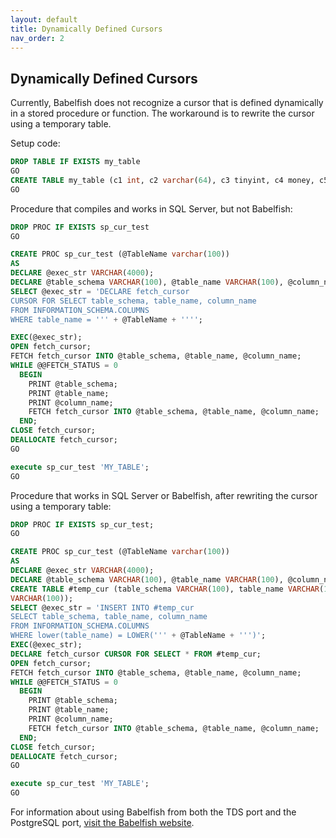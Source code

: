 ```yaml
---
layout: default
title: Dynamically Defined Cursors
nav_order: 2
---
```


## Dynamically Defined Cursors

Currently, Babelfish does not recognize a cursor that is defined dynamically in a stored procedure or function. The workaround is to rewrite the cursor using a temporary table.

Setup code:

```sql
DROP TABLE IF EXISTS my_table
GO
CREATE TABLE my_table (c1 int, c2 varchar(64), c3 tinyint, c4 money, c5 datetime)
GO
```

Procedure that compiles and works in SQL Server, but not Babelfish:

```sql
DROP PROC IF EXISTS sp_cur_test
GO

CREATE PROC sp_cur_test (@TableName varchar(100))
AS
DECLARE @exec_str VARCHAR(4000);
DECLARE @table_schema VARCHAR(100), @table_name VARCHAR(100), @column_name VARCHAR(100);
SELECT @exec_str = 'DECLARE fetch_cursor
CURSOR FOR SELECT table_schema, table_name, column_name
FROM INFORMATION_SCHEMA.COLUMNS
WHERE table_name = ''' + @TableName + '''';

EXEC(@exec_str);
OPEN fetch_cursor;
FETCH fetch_cursor INTO @table_schema, @table_name, @column_name;
WHILE @@FETCH_STATUS = 0
  BEGIN
    PRINT @table_schema;
    PRINT @table_name;
    PRINT @column_name;
    FETCH fetch_cursor INTO @table_schema, @table_name, @column_name;
  END;
CLOSE fetch_cursor;
DEALLOCATE fetch_cursor;
GO

execute sp_cur_test 'MY_TABLE';
GO
```

Procedure that works in SQL Server or Babelfish, after rewriting the cursor using a temporary table:

```sql
DROP PROC IF EXISTS sp_cur_test;
GO

CREATE PROC sp_cur_test (@TableName varchar(100))
AS
DECLARE @exec_str VARCHAR(4000);
DECLARE @table_schema VARCHAR(100), @table_name VARCHAR(100), @column_name VARCHAR(100);
CREATE TABLE #temp_cur (table_schema VARCHAR(100), table_name VARCHAR(100), column_name
VARCHAR(100));
SELECT @exec_str = 'INSERT INTO #temp_cur
SELECT table_schema, table_name, column_name
FROM INFORMATION_SCHEMA.COLUMNS
WHERE lower(table_name) = LOWER(''' + @TableName + ''')';
EXEC(@exec_str);
DECLARE fetch_cursor CURSOR FOR SELECT * FROM #temp_cur;
OPEN fetch_cursor;
FETCH fetch_cursor INTO @table_schema, @table_name, @column_name;
WHILE @@FETCH_STATUS = 0
  BEGIN
    PRINT @table_schema;
    PRINT @table_name;
    PRINT @column_name;
    FETCH fetch_cursor INTO @table_schema, @table_name, @column_name;
  END;
CLOSE fetch_cursor;
DEALLOCATE fetch_cursor;
GO

execute sp_cur_test 'MY_TABLE';
GO
```

For information about using Babelfish from both the TDS port and the PostgreSQL port, [visit the Babelfish website](https://babelfishpg.org/docs/usage/interoperability/).
